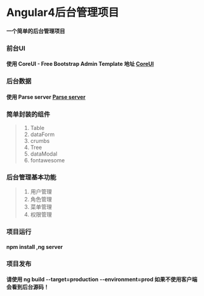 # Angular4后台管理项目

#### 一个简单的后台管理项目

### 前台UI

#### 使用 CoreUI - Free Bootstrap Admin Template 地址 [CoreUI](https://github.com/mrholek/CoreUI-Free-Bootstrap-Admin-Template)

### 后台数据

#### 使用 Parse server [Parse server](http://parseplatform.org/)  

### 简单封装的组件

> 1. Table
> 2. dataForm
> 3. crumbs
> 4. Tree
> 5. dataModal
> 6. fontawesome

### 后台管理基本功能

> 1. 用户管理
> 2. 角色管理
> 3. 菜单管理
> 4. 权限管理

### 项目运行

#### npm install ,ng server

### 项目发布

#### 请使用 ng build --target=production --environment=prod 如果不使用客户端会看到后台源码！ 
